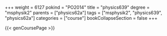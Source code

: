 +++
weight = 6127
pokind = "PO2014"
title = "physics639"
degree = "msphysik2"
parents = ["physics62a"]
tags = ["msphysik2", "physics639", "physics62a"]
categories = ["course"]
bookCollapseSection = false
+++

{{< genCoursePage >}}
